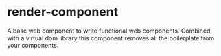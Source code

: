 # render-component
A base web component to write functional web components. Combined with a virtual dom library this component removes all the boilerplate from your components.
